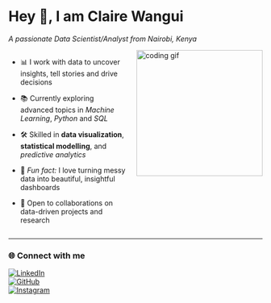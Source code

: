 # Hey 👋, I am Claire Wangui

*A passionate Data Scientist/Analyst from Nairobi, Kenya*

<div style="display: flex; align-items: flex-start; justify-content: space-between; gap: 20px;">

  <div style="flex: 1;">

- 📊 I work with data to uncover insights, tell stories and drive decisions  
- 📚 Currently exploring advanced topics in *Machine Learning*, *Python* and *SQL*  
- 🛠️ Skilled in **data visualization**, **statistical modelling**, and *predictive analytics*  
- 🎨 *Fun fact:* I love turning messy data into beautiful, insightful dashboards  
- 🤝 Open to collaborations on data-driven projects and research  

  </div>

  <div>
    <img src="https://media.giphy.com/media/qgQUggAC3Pfv687qPC/giphy.gif" width="250" alt="coding gif">
  </div>

</div>

---

### 🌐 Connect with me  

[![LinkedIn](https://img.shields.io/badge/LinkedIn-blue?style=for-the-badge&logo=linkedin)](https://linkedin.com/in/YOUR-USERNAME)  
[![GitHub](https://img.shields.io/badge/GitHub-333?style=for-the-badge&logo=github)](https://github.com/YOUR-USERNAME)  
[![Instagram](https://img.shields.io/badge/Instagram-E4405F?style=for-the-badge&logo=instagram&logoColor=white)](https://instagram.com/YOUR-USERNAME)
